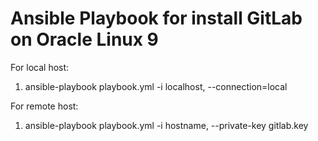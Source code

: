 # Ansible Playbook for install GitLab on Oracle Linux 9

For local host:
1. ansible-playbook playbook.yml -i localhost, --connection=local

For remote host:
1. ansible-playbook playbook.yml -i hostname, --private-key gitlab.key
